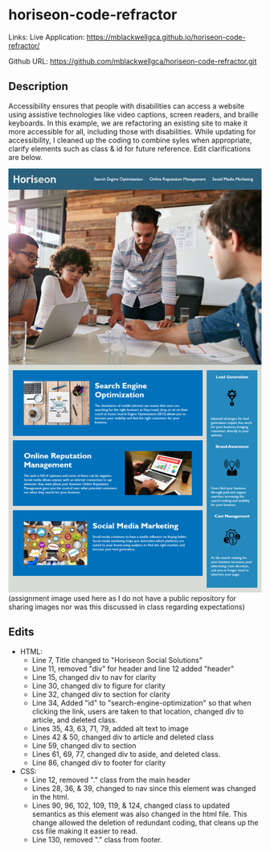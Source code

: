 # horiseon-code-refractor
Links:
Live Application: https://mblackwellgca.github.io/horiseon-code-refractor/ 

Github URL: https://github.com/mblackwellgca/horiseon-code-refractor.git

## Description 
Accessibility ensures that people with disabilities can access a website using assistive technologies like video captions, screen readers, and braille keyboards. In this example, we are refactoring an existing site to make it more accessible for all, including those with disabilities.
While updating for accessibility, I cleaned up the coding to combine syles when appropriate, clarify elements such as class & id for future reference. Edit clarifications are below.

![The Horiseon webpage includes a navigation bar, a header image, and cards with text and images at the bottom of the page.](./Assets/images/01-html-css-git-homework-demo.png) (assignment image used here as I do not have a public repository for sharing images nor was this discussed in class regarding expectations)

## Edits
* HTML:
  * Line 7, Title changed to "Horiseon Social Solutions"
  * Line 11, removed "div" for header and line 12 added "header"
  * Line 15, changed div to nav for clarity
  * Line 30, changed div to figure for clarity
  * Line 32, changed div to section for clarity
  * Line 34, Added "id" to "search-engine-optimization" so that when clicking the link, users are taken to that location, changed div to article, and deleted class.
  * Lines 35, 43, 63, 71, 79, added alt text to image
  * Lines 42 & 50, changed div to article and deleted class
  * Line 59, changed div to section
  * Lines 61, 69, 77, changed div to aside, and deleted class.
  * Line 86, changed div to footer for clarity
* CSS:
  * Line 12, removed "." class from the main header
  * Lines 28, 36, & 39, changed to nav since this element was changed in the html.
  * Lines 90, 96, 102, 109, 119, & 124, changed class to updated semantics as this element was also changed in the html file. This change allowed the deletion of redundant coding, that cleans up the css file making it easier to read.
  * Line 130, removed "." class from footer.
